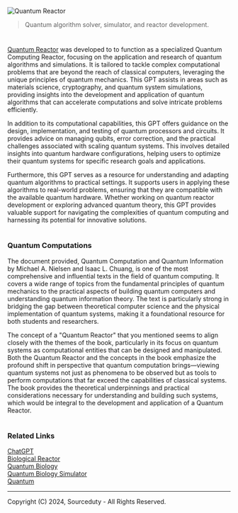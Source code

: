 ![Quantum Reactor](https://github.com/user-attachments/assets/098514c9-ca00-44cb-8a92-aec3966dc8c7)

> Quantum algorithm solver, simulator, and reactor development.

#

[Quantum Reactor](https://chatgpt.com/g/g-sM1IjQQju-quantum-reactor) was developed to to function as a specialized Quantum Computing Reactor, focusing on the application and research of quantum algorithms and simulations. It is tailored to tackle complex computational problems that are beyond the reach of classical computers, leveraging the unique principles of quantum mechanics. This GPT assists in areas such as materials science, cryptography, and quantum system simulations, providing insights into the development and application of quantum algorithms that can accelerate computations and solve intricate problems efficiently.

In addition to its computational capabilities, this GPT offers guidance on the design, implementation, and testing of quantum processors and circuits. It provides advice on managing qubits, error correction, and the practical challenges associated with scaling quantum systems. This involves detailed insights into quantum hardware configurations, helping users to optimize their quantum systems for specific research goals and applications.

Furthermore, this GPT serves as a resource for understanding and adapting quantum algorithms to practical settings. It supports users in applying these algorithms to real-world problems, ensuring that they are compatible with the available quantum hardware. Whether working on quantum reactor development or exploring advanced quantum theory, this GPT provides valuable support for navigating the complexities of quantum computing and harnessing its potential for innovative solutions.

#
### Quantum Computations

The document provided, Quantum Computation and Quantum Information by Michael A. Nielsen and Isaac L. Chuang, is one of the most comprehensive and influential texts in the field of quantum computing. It covers a wide range of topics from the fundamental principles of quantum mechanics to the practical aspects of building quantum computers and understanding quantum information theory. The text is particularly strong in bridging the gap between theoretical computer science and the physical implementation of quantum systems, making it a foundational resource for both students and researchers.

The concept of a "Quantum Reactor" that you mentioned seems to align closely with the themes of the book, particularly in its focus on quantum systems as computational entities that can be designed and manipulated. Both the Quantum Reactor and the concepts in the book emphasize the profound shift in perspective that quantum computation brings—viewing quantum systems not just as phenomena to be observed but as tools to perform computations that far exceed the capabilities of classical systems. The book provides the theoretical underpinnings and practical considerations necessary for understanding and building such systems, which would be integral to the development and application of a Quantum Reactor.

#
### Related Links

[ChatGPT](https://github.com/sourceduty/ChatGPT/tree/main)
<br>
[Biological Reactor](https://github.com/sourceduty/Biological_Reactor)
<br>
[Quantum Biology](https://chatgpt.com/g/g-xK8fPmlSu-quantum-biology)
<br>
[Quantum Biology Simulator](https://github.com/sourceduty/Quantum_Biology_Simulator)
<br>
[Quantum](https://github.com/sourceduty/Quantum)

***
Copyright (C) 2024, Sourceduty - All Rights Reserved.
